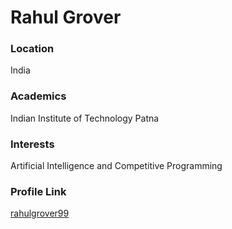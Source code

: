 # Rahul Grover

### Location

India

### Academics

Indian Institute of Technology Patna

### Interests

Artificial Intelligence and Competitive Programming

### Profile Link

[rahulgrover99](https://github.com/rahulgrover99)
